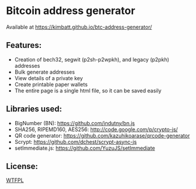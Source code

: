 # Bitcoin address generator
Available at https://kimbatt.github.io/btc-address-generator/

## Features:
*  Creation of bech32, segwit (p2sh-p2wpkh), and legacy (p2pkh) addresses
*  Bulk generate addresses
*  View details of a private key
*  Create printable paper wallets
*  The entire page is a single html file, so it can be saved easily 

## Libraries used:
*  BigNumber (BN): https://github.com/indutny/bn.js
*  SHA256, RIPEMD160, AES256: http://code.google.com/p/crypto-js/
*  QR code generator: https://github.com/kazuhikoarase/qrcode-generator
*  Scrypt: https://github.com/dchest/scrypt-async-js
*  setImmediate.js: https://github.com/YuzuJS/setImmediate

## License:  
[WTFPL](http://www.wtfpl.net/)
